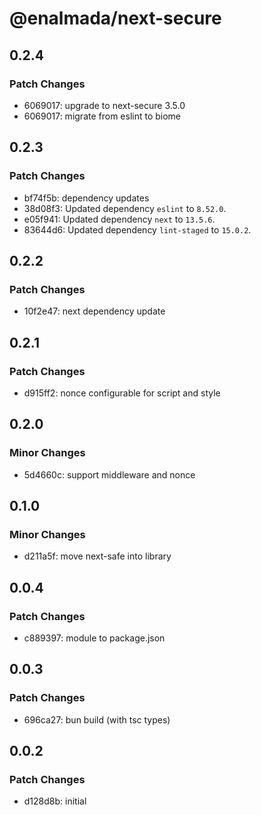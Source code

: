 # @enalmada/next-secure

## 0.2.4

### Patch Changes

- 6069017: upgrade to next-secure 3.5.0
- 6069017: migrate from eslint to biome

## 0.2.3

### Patch Changes

- bf74f5b: dependency updates
- 38d08f3: Updated dependency `eslint` to `8.52.0`.
- e05f941: Updated dependency `next` to `13.5.6`.
- 83644d6: Updated dependency `lint-staged` to `15.0.2`.

## 0.2.2

### Patch Changes

- 10f2e47: next dependency update

## 0.2.1

### Patch Changes

- d915ff2: nonce configurable for script and style

## 0.2.0

### Minor Changes

- 5d4660c: support middleware and nonce

## 0.1.0

### Minor Changes

- d211a5f: move next-safe into library

## 0.0.4

### Patch Changes

- c889397: module to package.json

## 0.0.3

### Patch Changes

- 696ca27: bun build (with tsc types)

## 0.0.2

### Patch Changes

- d128d8b: initial

